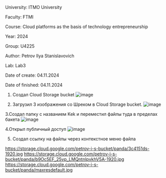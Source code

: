 University: ITMO University

Faculty: FTMI

Course: Cloud platforms as the basis of technology entrepreneurship

Year: 2024

Group: U4225

Author: Petrov Ilya Stanislavovich

Lab: Lab3

Date of create: 04.11.2024

Date of finished: 04.11.2024

1. Создал Cloud Storage bucket
![image](https://github.com/user-attachments/assets/1c11b1d6-a46c-428d-9a7a-aa3ce6a19d55)

2. Загрузил 3 изображения со Шреком в Cloud Storage bucket.
   ![image](https://github.com/user-attachments/assets/71f7b2e7-7bd3-4c20-8c6c-10688c3db00d)

3.Создал папку с названием Kek и переместил файлы туда в пределах бакета
![image](https://github.com/user-attachments/assets/03eff47f-75a6-455c-884b-0ed3318b1566)

4.Открыл публичный доступ
![image](https://github.com/user-attachments/assets/27647b0a-b65d-4320-966b-e78baf05ef20)

5. Создал ссылку на файлы через контекстное меню файла

https://storage.cloud.google.com/petrov-i-s-bucket/panda/3c4151ds-1920.jpg
https://storage.cloud.google.com/petrov-i-s-bucket/panda/b9Oc5EF_25vp_LMQntnlpvkhV5A-1920.jpg
https://storage.cloud.google.com/petrov-i-s-bucket/panda/maxresdefault.jpg
